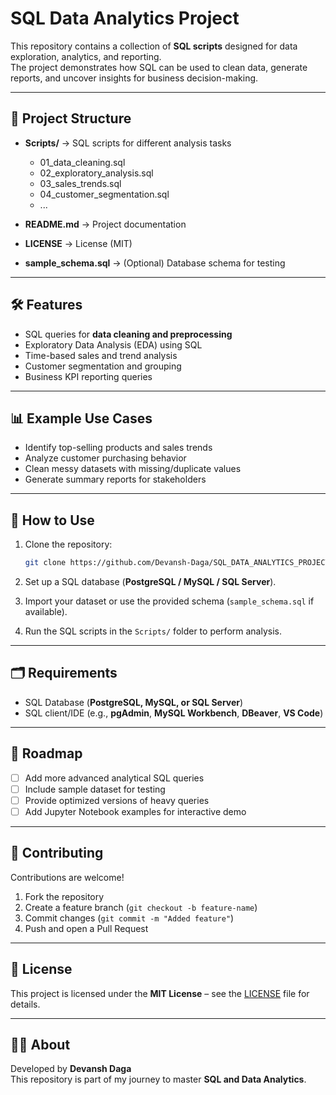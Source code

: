 
# SQL Data Analytics Project

This repository contains a collection of **SQL scripts** designed for data exploration, analytics, and reporting.  
The project demonstrates how SQL can be used to clean data, generate reports, and uncover insights for business decision-making.

---

## 📂 Project Structure

- **Scripts/** → SQL scripts for different analysis tasks  
  - 01_data_cleaning.sql  
  - 02_exploratory_analysis.sql  
  - 03_sales_trends.sql  
  - 04_customer_segmentation.sql  
  - ...  

- **README.md** → Project documentation  

- **LICENSE** → License (MIT)  

- **sample_schema.sql** → (Optional) Database schema for testing

---

## 🛠️ Features

- SQL queries for **data cleaning and preprocessing**
- Exploratory Data Analysis (EDA) using SQL
- Time-based sales and trend analysis
- Customer segmentation and grouping
- Business KPI reporting queries

---

## 📊 Example Use Cases

- Identify top-selling products and sales trends
- Analyze customer purchasing behavior
- Clean messy datasets with missing/duplicate values
- Generate summary reports for stakeholders

---

## 🚀 How to Use

1. Clone the repository:
   ```bash
   git clone https://github.com/Devansh-Daga/SQL_DATA_ANALYTICS_PROJECT.git

2. Set up a SQL database (**PostgreSQL / MySQL / SQL Server**).

3. Import your dataset or use the provided schema (`sample_schema.sql` if available).

4. Run the SQL scripts in the `Scripts/` folder to perform analysis.

---

## 🗂️ Requirements

- SQL Database (**PostgreSQL, MySQL, or SQL Server**)  
- SQL client/IDE (e.g., **pgAdmin**, **MySQL Workbench**, **DBeaver**, **VS Code**)

---

## 📝 Roadmap

- [ ] Add more advanced analytical SQL queries  
- [ ] Include sample dataset for testing  
- [ ] Provide optimized versions of heavy queries  
- [ ] Add Jupyter Notebook examples for interactive demo  

---

## 🤝 Contributing

Contributions are welcome!  

1. Fork the repository  
2. Create a feature branch (`git checkout -b feature-name`)  
3. Commit changes (`git commit -m "Added feature"`)  
4. Push and open a Pull Request

---

## 📜 License

This project is licensed under the **MIT License** – see the [LICENSE](./LICENSE) file for details.

---

## 🙋‍♂️ About

Developed by **Devansh Daga**  
This repository is part of my journey to master **SQL and Data Analytics**.